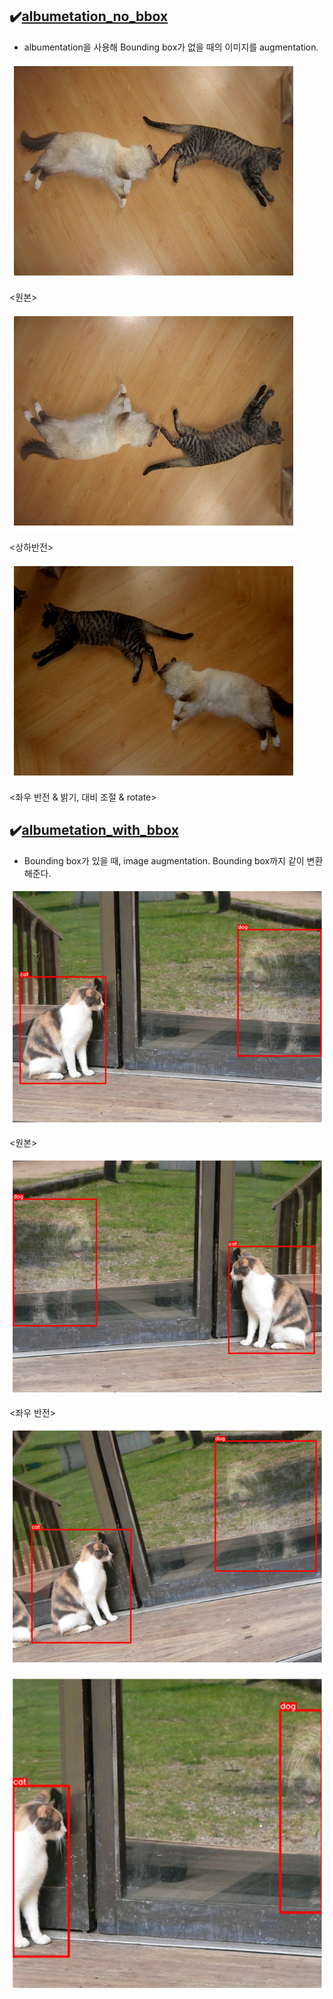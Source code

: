 ## ✔️[albumetation_no_bbox](https://github.com/ssun-g/machine_learning/tree/master/albumentation_examples/albumentation_no_bbox.ipynb)

- albumentation을 사용해 Bounding box가 없을 때의 이미지를 augmentation.

![210310_TIL%209102812b9ed0408588c3dd6934c44a6d/Untitled.png](210310_TIL%209102812b9ed0408588c3dd6934c44a6d/Untitled.png)

<원본>

![210310_TIL%209102812b9ed0408588c3dd6934c44a6d/Untitled%201.png](210310_TIL%209102812b9ed0408588c3dd6934c44a6d/Untitled%201.png)

<상하반전>

![210310_TIL%209102812b9ed0408588c3dd6934c44a6d/Untitled%202.png](210310_TIL%209102812b9ed0408588c3dd6934c44a6d/Untitled%202.png)

<좌우 반전 & 밝기, 대비 조절 & rotate>

## ✔️[albumetation_with_bbox](https://github.com/ssun-g/machine_learning/tree/master/albumentation_examples/albumentation_with_bbox.ipynb)

- Bounding box가 있을 때, image augmentation. Bounding box까지 같이 변환해준다.

![210310_TIL%209102812b9ed0408588c3dd6934c44a6d/Untitled%203.png](210310_TIL%209102812b9ed0408588c3dd6934c44a6d/Untitled%203.png)

<원본>

![210310_TIL%209102812b9ed0408588c3dd6934c44a6d/Untitled%204.png](210310_TIL%209102812b9ed0408588c3dd6934c44a6d/Untitled%204.png)

<좌우 반전>

![210310_TIL%209102812b9ed0408588c3dd6934c44a6d/Untitled%205.png](210310_TIL%209102812b9ed0408588c3dd6934c44a6d/Untitled%205.png)

<Rotate>

![210310_TIL%209102812b9ed0408588c3dd6934c44a6d/Untitled%206.png](210310_TIL%209102812b9ed0408588c3dd6934c44a6d/Untitled%206.png)

<Crop>
